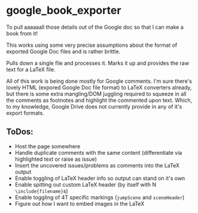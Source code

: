 # google_book_exporter
To pull aaaaaall those details out of the Google doc so that I can make a book from it!

This works using some very precise assumptions about the format of exported Google Doc files and is rather brittle.

Pulls down a single file and processes it. Marks it up and provides the raw text for a LaTeX file.

All of this work is being done mostly for Google comments. I'm sure there's lovely HTML (expored Google Doc file format) to LaTeX converters already, but there is some extra mangling/DOM juggling required to squeeze in all the comments as footnotes and highlight the commented upon text. Which, to my knowledge, Google Drive does not currently provide in any of it's export formats.

## ToDos:

* Host the page somewhere
* Handle duplicate comments with the same content (differentiate via highlighted text or raise as issue)
* Insert the uncovered issues/problems as comments into the LaTeX output
* Enable toggling of LaTeX header info so output can stand on it's own
* Enable spitting out custom LaTeX header (by itself with N `\include{filename}`s)
* Enable toggling of 4T specific markings (`jumpScene` and `sceneHeader`)
* Figure out how I want to embed images in the LaTeX
